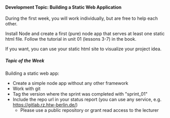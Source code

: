 #### Development Topic: Building a Static Web Application

During the first week, you will work individually, but are free to help each other. 

Install Node and create a first (pure)
node app that serves at least one static html file. Follow the tutorial in unit 01 (lessons 3-7) in the book.

If you want, you can use your static html site to visualize your project idea.

##### Topic of the Week

Building a static web app:

- Create a simple node app without any other framework
- Work with git
- Tag the version where the sprint was completed with "sprint_01"
- Include the repo url in your status report (you can use any service, e.g. https://gitlab.rz.htw-berlin.de/)
  - Please use a public repository or grant read access to the lecturer
